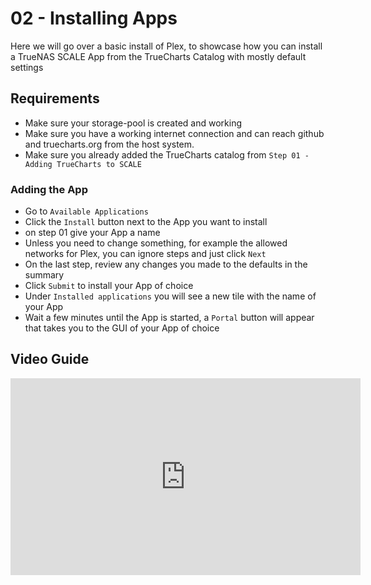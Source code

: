# 02 - Installing Apps

Here we will go over a basic install of Plex, to showcase how you can install a TrueNAS SCALE App from the TrueCharts Catalog with mostly default settings

## Requirements

- Make sure your storage-pool is created and working
- Make sure you have a working internet connection and can reach github and truecharts.org from the host system.
- Make sure you already added the TrueCharts catalog from `Step 01 - Adding TrueCharts to SCALE`

### Adding the App

- Go to `Available Applications`
- Click the `Install` button next to the App you want to install
- on step 01 give your App a name
- Unless you need to change something, for example the allowed networks for Plex, you can ignore steps and just click `Next`
- On the last step, review any changes you made to the defaults in the summary
- Click `Submit` to install your App of choice
- Under `Installed applications` you will see a new tile with the name of your App
- Wait a few minutes until the App is started, a `Portal` button will appear that takes you to the GUI of your App of choice

## Video Guide

<iframe width="560" height="315" src="https://www.youtube.com/embed/9UDUMFiaXBM" title="YouTube video player" frameborder="0" allow="accelerometer; autoplay; clipboard-write; encrypted-media; gyroscope; picture-in-picture" allowfullscreen></iframe>
